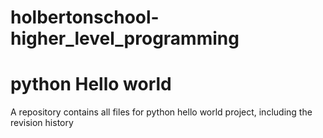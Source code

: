 # holbertonschool-higher_level_programming
# python Hello world

A repository contains all files for python hello world project, including the revision history 
